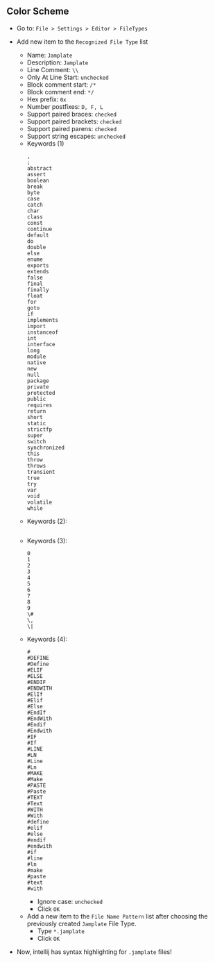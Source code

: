 ## Color Scheme
  - Go to: `File > Settings > Editor > FileTypes`
  - Add new item to the `Recognized File Type` list
    - Name: `Jamplate`
    - Description: `Jamplate`
    - Line Comment: `\\`
    - Only At Line Start: `unchecked`
    - Block comment start: `/*`
    - Block comment end: `*/`
    - Hex prefix: `0x`
    - Number postfixes: `D, F, L`
    - Support paired braces: `checked`
    - Support paired brackets: `checked`
    - Support paired parens: `checked`
    - Support string escapes: `unchecked`
    - Keywords (1)
        ```
        ,
        ;
        abstract
        assert
        boolean
        break
        byte
        case
        catch
        char
        class
        const
        continue
        default
        do
        double
        else
        enume
        exports
        extends
        false
        final
        finally
        float
        for
        goto
        if
        implements
        import
        instanceof
        int
        interface
        long
        module
        native
        new
        null
        package
        private
        protected
        public
        requires
        return
        short
        static
        strictfp
        super
        switch
        synchronized
        this
        throw
        throws
        transient
        true
        try
        var
        void
        volatile
        while
        ```
    - Keywords (2):
        ```
        ```
    - Keywords (3):
        ```
        0
        1
        2
        3
        4
        5
        6
        7
        8
        9
        \#
        \,
        \|
        ```
    - Keywords (4):
        ```
        #
        #DEFINE
        #Define
        #ELIF
        #ELSE
        #ENDIF
        #ENDWITH
        #ElIf
        #Elif
        #Else
        #EndIf
        #EndWith
        #Endif
        #Endwith
        #IF
        #If
        #LINE
        #LN
        #Line
        #Ln
        #MAKE
        #Make
        #PASTE
        #Paste
        #TEXT
        #Text
        #WITH
        #With
        #define
        #elif
        #else
        #endif
        #endwith
        #if
        #line
        #ln
        #make
        #paste
        #text
        #with
        ```
      - Ignore case: `unchecked`
      - Click `OK`
    - Add a new item to the `File Name Pattern` list after choosing the previously created `Jamplate` File Type.
      - Type `*.jamplate`
      - Click `OK`

  - Now, intellij has syntax highlighting for `.jamplate` files!
